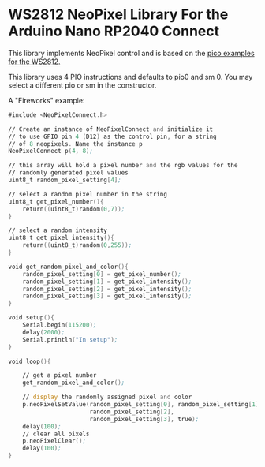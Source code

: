 # WS2812 NeoPixel Library For the Arduino Nano RP2040 Connect
This library implements NeoPixel control and is based on the [pico examples for the WS2812.](https://github.com/raspberrypi/pico-examples/tree/master/pio/ws2812)

This library uses 4 PIO instructions and defaults to pio0 and sm 0.
You may select a different pio or sm in the constructor.

A "Fireworks" example:

```asm
#include <NeoPixelConnect.h>

// Create an instance of NeoPixelConnect and initialize it
// to use GPIO pin 4 (D12) as the control pin, for a string
// of 8 neopixels. Name the instance p
NeoPixelConnect p(4, 8);

// this array will hold a pixel number and the rgb values for the
// randomly generated pixel values
uint8_t random_pixel_setting[4];

// select a random pixel number in the string
uint8_t get_pixel_number(){
    return((uint8_t)random(0,7));
}

// select a random intensity
uint8_t get_pixel_intensity(){
    return((uint8_t)random(0,255));
}

void get_random_pixel_and_color(){
    random_pixel_setting[0] = get_pixel_number();
    random_pixel_setting[1] = get_pixel_intensity();
    random_pixel_setting[2] = get_pixel_intensity();
    random_pixel_setting[3] = get_pixel_intensity();
}

void setup(){
    Serial.begin(115200);
    delay(2000);
    Serial.println("In setup");
}

void loop(){

    // get a pixel number
    get_random_pixel_and_color();

    // display the randomly assigned pixel and color
    p.neoPixelSetValue(random_pixel_setting[0], random_pixel_setting[1],
                       random_pixel_setting[2],
                       random_pixel_setting[3], true);
    delay(100);
    // clear all pixels
    p.neoPixelClear();
    delay(100);
}

```
